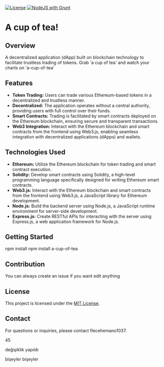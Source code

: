 [![License](https://img.shields.io/github/license/flecehemano1037/a-cup-of-tea?color=yellow)](https://github.com/flecehemano1037/a-cup-of-tea/blob/main/LICENSE) [![NodeJS with Grunt](https://github.com/flechemano/a-cup-of-tea/actions/workflows/npm-grunt.yml/badge.svg)](https://github.com/flechemano/a-cup-of-tea/actions/workflows/npm-grunt.yml)
# A cup of tea!

## Overview
A decentralized application (dApp) built on blockchain technology to facilitate trustless trading of tokens.
Grab 'a cup of tea' and watch your charts on 'a-cup-of-tea'
## Features
- **Token Trading:** Users can trade various Ethereum-based tokens in a decentralized and trustless manner.
- **Decentralized:** The application operates without a central authority, providing users with full control over their funds.
- **Smart Contracts:** Trading is facilitated by smart contracts deployed on the Ethereum blockchain, ensuring secure and transparent transactions.
- **Web3 Integration:** Interact with the Ethereum blockchain and smart contracts from the frontend using Web3.js, enabling seamless integration with decentralized applications (dApps) and wallets.
## Technologies Used
- **Ethereum:** Utilize the Ethereum blockchain for token trading and smart contract execution.
- **Solidity:** Develop smart contracts using Solidity, a high-level programming language specifically designed for writing Ethereum smart contracts.
- **Web3.js:** Interact with the Ethereum blockchain and smart contracts from the frontend using Web3.js, a JavaScript library for Ethereum development.
- **Node.js:** Build the backend server using Node.js, a JavaScript runtime environment for server-side development.
- **Express.js:** Create RESTful APIs for interacting with the server using Express.js, a web application framework for Node.js.
## Getting Started
npm install
npm install a-cup-of-tea
## Contribution
You can always create an issue if you want edit anything
## License
This project is licensed under the [MIT License](LICENSE).
## Contact
For questions or inquiries, please contact flecehemano1037.


45

değişiklik yapıldı

bişeyler bişeyler

